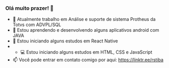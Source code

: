 ### Olá muito prazer! 👋
- :office: Atualmente trabalho em Análise e suporte de sistema Protheus da Totvs com ADVPL/SQL
- :iphone: Estou aprendendo e desenvolvendo alguns aplicativos android com JAVA
- :iphone: Estou iniciando alguns estudos em React Native 
- - :computer: Estou iniciando alguns estudos em HTML, CSS e JavaScript
- 📫 Você pode entrar em contato comigo por aqui: https://linktr.ee/rstiba

<!--
**rst-tec/rst-tec** is a ✨ _special_ ✨ repository because its `README.md` (this file) appears on your GitHub profile.

Here are some ideas to get you started:

- 🔭 I’m currently working on ... Suporte e analise de sistema em ADVPL/SQL       
- 🌱 I’m currently learning ... Desenvolvimento Android com Java
- 👯 I’m looking to collaborate on ...
- 🤔 I’m looking for help with ...    
- 💬 Ask me about ...   
- 📫 How to reach me: ... https://linktr.ee/rstiba
- 😄 Pronouns: ...
- ⚡ Fun fact: ...
-->
